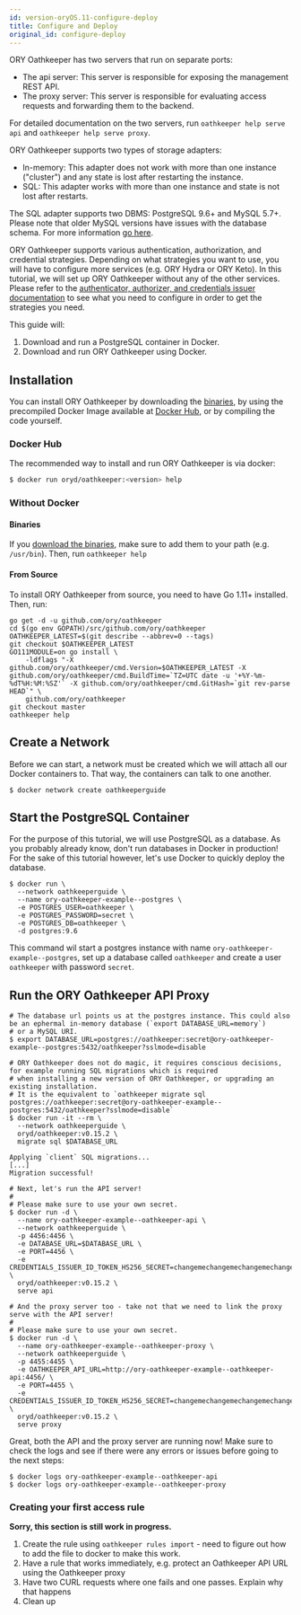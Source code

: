 ```yaml
---
id: version-oryOS.11-configure-deploy
title: Configure and Deploy
original_id: configure-deploy
---
```


ORY Oathkeeper has two servers that run on separate ports:

- The api server: This server is responsible for exposing the management REST
  API.
- The proxy server: This server is responsible for evaluating access requests
  and forwarding them to the backend.

For detailed documentation on the two servers, run `oathkeeper help serve api`
and `oathkeeper help serve proxy`.

ORY Oathkeeper supports two types of storage adapters:

- In-memory: This adapter does not work with more than one instance ("cluster")
  and any state is lost after restarting the instance.
- SQL: This adapter works with more than one instance and state is not lost
  after restarts.

The SQL adapter supports two DBMS: PostgreSQL 9.6+ and MySQL 5.7+. Please note
that older MySQL versions have issues with the database schema. For more
information [go here](https://github.com/ory/hydra/issues/377).

ORY Oathkeeper supports various authentication, authorization, and credential
strategies. Depending on what strategies you want to use, you will have to
configure more services (e.g. ORY Hydra or ORY Keto). In this tutorial, we will
set up ORY Oathkeeper without any of the other services. Please refer to the
[authenticator, authorizer, and credentials issuer documentation](oathkeeper/api-access-rules.md)
to see what you need to configure in order to get the strategies you need.

This guide will:

1. Download and run a PostgreSQL container in Docker.
2. Download and run ORY Oathkeeper using Docker.

## Installation

You can install ORY Oathkeeper by downloading the
[binaries](https://github.com/ory/oathkeeper/releases), by using the precompiled
Docker Image available at
[Docker Hub](https://hub.docker.com/r/oryd/oathkeeper/), or by compiling the
code yourself.

### Docker Hub

The recommended way to install and run ORY Oathkeeper is via docker:

```sh
$ docker run oryd/oathkeeper:<version> help
```

### Without Docker

#### Binaries

If you [download the binaries](https://github.com/ory/oathkeeper/releases), make
sure to add them to your path (e.g. `/usr/bin`). Then, run `oathkeeper help`

#### From Source

To install ORY Oathkeeper from source, you need to have Go 1.11+ installed.
Then, run:

```
go get -d -u github.com/ory/oathkeeper
cd $(go env GOPATH)/src/github.com/ory/oathkeeper
OATHKEEPER_LATEST=$(git describe --abbrev=0 --tags)
git checkout $OATHKEEPER_LATEST
GO111MODULE=on go install \
    -ldflags "-X github.com/ory/oathkeeper/cmd.Version=$OATHKEEPER_LATEST -X github.com/ory/oathkeeper/cmd.BuildTime=`TZ=UTC date -u '+%Y-%m-%dT%H:%M:%SZ'` -X github.com/ory/oathkeeper/cmd.GitHash=`git rev-parse HEAD`" \
    github.com/ory/oathkeeper
git checkout master
oathkeeper help
```

## Create a Network

Before we can start, a network must be created which we will attach all our
Docker containers to. That way, the containers can talk to one another.

```
$ docker network create oathkeeperguide
```

## Start the PostgreSQL Container

For the purpose of this tutorial, we will use PostgreSQL as a database. As you
probably already know, don't run databases in Docker in production! For the sake
of this tutorial however, let's use Docker to quickly deploy the database.

```
$ docker run \
  --network oathkeeperguide \
  --name ory-oathkeeper-example--postgres \
  -e POSTGRES_USER=oathkeeper \
  -e POSTGRES_PASSWORD=secret \
  -e POSTGRES_DB=oathkeeper \
  -d postgres:9.6
```

This command wil start a postgres instance with name
`ory-oathkeeper-example--postgres`, set up a database called `oathkeeper` and
create a user `oathkeeper` with password `secret`.

## Run the ORY Oathkeeper API Proxy

```
# The database url points us at the postgres instance. This could also be an ephermal in-memory database (`export DATABASE_URL=memory`)
# or a MySQL URI.
$ export DATABASE_URL=postgres://oathkeeper:secret@ory-oathkeeper-example--postgres:5432/oathkeeper?sslmode=disable

# ORY Oathkeeper does not do magic, it requires conscious decisions, for example running SQL migrations which is required
# when installing a new version of ORY Oathkeeper, or upgrading an existing installation.
# It is the equivalent to `oathkeeper migrate sql postgres://oathkeeper:secret@ory-oathkeeper-example--postgres:5432/oathkeeper?sslmode=disable`
$ docker run -it --rm \
  --network oathkeeperguide \
  oryd/oathkeeper:v0.15.2 \
  migrate sql $DATABASE_URL

Applying `client` SQL migrations...
[...]
Migration successful!

# Next, let's run the API server!
#
# Please make sure to use your own secret.
$ docker run -d \
  --name ory-oathkeeper-example--oathkeeper-api \
  --network oathkeeperguide \
  -p 4456:4456 \
  -e DATABASE_URL=$DATABASE_URL \
  -e PORT=4456 \
  -e CREDENTIALS_ISSUER_ID_TOKEN_HS256_SECRET=changemechangemechangemechangemedo \
  oryd/oathkeeper:v0.15.2 \
  serve api

# And the proxy server too - take not that we need to link the proxy serve with the API server!
#
# Please make sure to use your own secret.
$ docker run -d \
  --name ory-oathkeeper-example--oathkeeper-proxy \
  --network oathkeeperguide \
  -p 4455:4455 \
  -e OATHKEEPER_API_URL=http://ory-oathkeeper-example--oathkeeper-api:4456/ \
  -e PORT=4455 \
  -e CREDENTIALS_ISSUER_ID_TOKEN_HS256_SECRET=changemechangemechangemechangeme \
  oryd/oathkeeper:v0.15.2 \
  serve proxy
```

Great, both the API and the proxy server are running now! Make sure to check the
logs and see if there were any errors or issues before going to the next steps:

```
$ docker logs ory-oathkeeper-example--oathkeeper-api
$ docker logs ory-oathkeeper-example--oathkeeper-proxy
```

### Creating your first access rule

**Sorry, this section is still work in progress.**

1. Create the rule using `oathkeeper rules import` - need to figure out how to
   add the file to docker to make this work.
2. Have a rule that works immediately, e.g. protect an Oathkeeper API URL using
   the Oathkeeper proxy
3. Have two CURL requests where one fails and one passes. Explain why that
   happens
4. Clean up
